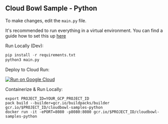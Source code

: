 Cloud Bowl Sample - Python
---------------------------------

To make changes, edit the `main.py` file.

It's recommended to run everything in a virtual environment. You can find a
guide how to set this up [here](https://docs.python.org/3/library/venv.html)

Run Locally (Dev):

```python
pip install -r requirements.txt
python3 main.py
```

Deploy to Cloud Run:

[![Run on Google Cloud](https://deploy.cloud.run/button.svg)](https://deploy.cloud.run)

Containerize & Run Locally:
```
export PROJECT_ID=YOUR_GCP_PROJECT_ID
pack build --builder=gcr.io/buildpacks/builder gcr.io/$PROJECT_ID/cloudbowl-samples-python
docker run -it -ePORT=8080 -p8080:8080 gcr.io/$PROJECT_ID/cloudbowl-samples-python
```

